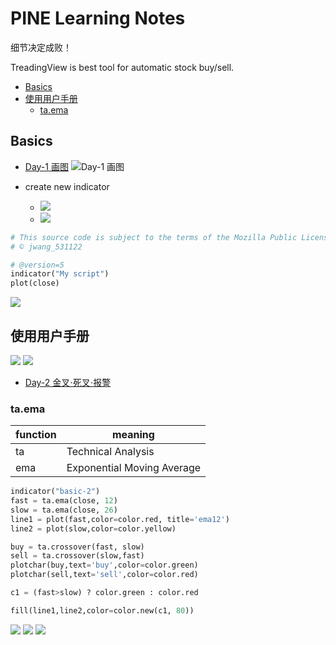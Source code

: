 <h1> PINE Learning Notes </h1>

细节决定成败！

TreadingView is best tool for automatic stock buy/sell.

- [Basics](#basics)
- [使用用户手册](#使用用户手册)
  - [ta.ema](#taema)


  
## Basics
* [Day-1 画图](https://www.youtube.com/watch?v=6Nz2iPXo3xg)
![Day-1 画图](images/pickupData.png)

* create new indicator
  - ![](images/new.png)
  - ![](images/new_indicator.png)
  
```py
# This source code is subject to the terms of the Mozilla Public License 2.0 at https://mozilla.org/MPL/2.0/
# © jwang_531122

# @version=5
indicator("My script")
plot(close)

```
![](images/addChart.png)

## 使用用户手册
![](images/manual.png) ![](images/manual2.png)

* [Day-2 金叉⋅死叉⋅报警](https://www.youtube.com/watch?v=1FxV9K9W9Vo)

### ta.ema 

function|meaning
|---|---|
ta|Technical Analysis
ema|Exponential Moving Average

```py
indicator("basic-2")
fast = ta.ema(close, 12)
slow = ta.ema(close, 26)
line1 = plot(fast,color=color.red, title='ema12')
line2 = plot(slow,color=color.yellow)

buy = ta.crossover(fast, slow)
sell = ta.crossover(slow,fast)
plotchar(buy,text='buy',color=color.green)
plotchar(sell,text='sell',color=color.red)

c1 = (fast>slow) ? color.green : color.red

fill(line1,line2,color=color.new(c1, 80))
```

![](images/title.png)
![](images/fill.png)
![](images/alert.png)